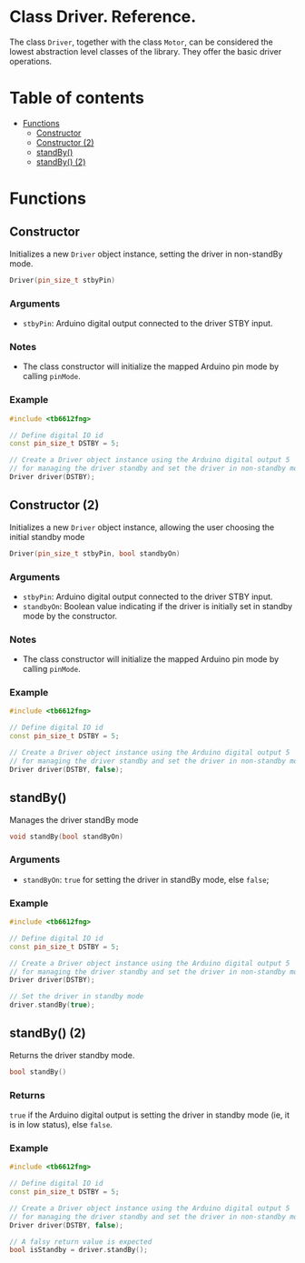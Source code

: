 # Class Driver. Reference.
The class `Driver`, together with the class `Motor`, can be considered the lowest abstraction level classes of the library. They offer the basic driver operations.

# Table of contents
- [Functions](#functions)
  * [Constructor](#constructor)
  * [Constructor (2)](#constructor-2)
  * [standBy()](#standBy--)
  * [standBy() (2)](#setStandBy---2)

# Functions

## Constructor
Initializes a new `Driver` object instance, setting the driver in non-standBy mode.
```C++
Driver(pin_size_t stbyPin)
```

### Arguments
* `stbyPin`: Arduino digital output connected to the driver STBY input.

### Notes
* The class constructor will initialize the mapped Arduino pin mode by calling `pinMode`.

### Example
```C++
#include <tb6612fng>

// Define digital IO id
const pin_size_t DSTBY = 5;

// Create a Driver object instance using the Arduino digital output 5 
// for managing the driver standby and set the driver in non-standby mode
Driver driver(DSTBY);
```

## Constructor (2)
Initializes a new `Driver` object instance, allowing the user choosing the initial standby mode
```C++
Driver(pin_size_t stbyPin, bool standbyOn)
```

### Arguments
* `stbyPin`: Arduino digital output connected to the driver STBY input.
* `standbyOn`: Boolean value indicating if the driver is initially set in standby mode by the constructor.

### Notes
* The class constructor will initialize the mapped Arduino pin mode by calling `pinMode`.

### Example
```C++
#include <tb6612fng>

// Define digital IO id
const pin_size_t DSTBY = 5;

// Create a Driver object instance using the Arduino digital output 5 
// for managing the driver standby and set the driver in non-standby mode
Driver driver(DSTBY, false);
```

## standBy()
Manages the driver standBy mode
```C++
void standBy(bool standByOn)
```

### Arguments
* `standByOn`: `true` for setting the driver in standBy mode, else `false`;

### Example
```C++
#include <tb6612fng>

// Define digital IO id
const pin_size_t DSTBY = 5;

// Create a Driver object instance using the Arduino digital output 5 
// for managing the driver standby and set the driver in non-standby mode
Driver driver(DSTBY);

// Set the driver in standby mode
driver.standBy(true);
```

## standBy() (2)
Returns the driver standby mode.
```C++
bool standBy()
```

### Returns
`true` if the Arduino digital output is setting the driver in standby mode (ie, it is in low status), else `false`.

### Example
```C++
#include <tb6612fng>

// Define digital IO id
const pin_size_t DSTBY = 5;

// Create a Driver object instance using the Arduino digital output 5 
// for managing the driver standby and set the driver in non-standby mode
Driver driver(DSTBY, false);

// A falsy return value is expected
bool isStandby = driver.standBy();
```
